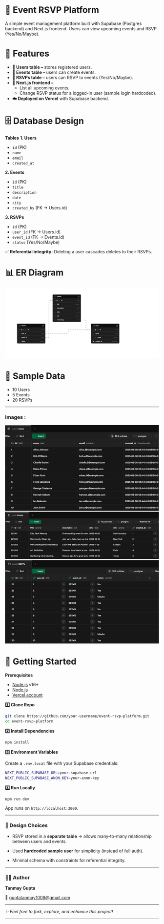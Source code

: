 <!-- This is a [Next.js](https://nextjs.org) project bootstrapped with [`create-next-app`](https://nextjs.org/docs/app/api-reference/cli/create-next-app). -->



# 🎉 Event RSVP Platform

A simple event management platform built with Supabase (Postgres backend) and Next.js frontend.
Users can view upcoming events and RSVP (Yes/No/Maybe).



# 📌 Features

- **🔑 Users table –** stores registered users.
- **📅 Events table –** users can create events.
- **📨 RSVPs table –** users can RSVP to events (Yes/No/Maybe).
- **🎨 Next.js frontend –**
    - List all upcoming events.
    - Change RSVP status for a logged-in user (sample login hardcoded).
- **☁️ Deployed on Vercel** with Supabase backend.



# 🗄️ Database Design

**Tables**
**1. Users**
- `id` (PK)
- `name`
- `email`
- `created_at`

**2. Events**
- `id` (PK)
- `title`
- `description`
- `date`
- `city`
- `created_by` (FK → Users.id)

**3. RSVPs**
- `id` (PK)
- `user_id` (FK → Users.id)
- `event_id` (FK → Events.id)
- `status` (Yes/No/Maybe)

✅ **Referential integrity:** Deleting a user cascades deletes to their RSVPs.



# 📊 ER Diagram

![alt ER Diagram Image](/screenshots/tables.png)


# 🧪 Sample Data

- 10 Users
- 5 Events
- 20 RSVPs

---

### Images : 

![alt Sample Entries](/screenshots/users_table_entry.png)
![alt Sample Entries](/screenshots/events_table_entry.png)
![alt Sample Entries](/screenshots/rsvps_table_entry.png)



# 🚀 Getting Started

**Prerequisites**

- [Node.js](https://nodejs.org/en) v16+
- [Node.js](https://supabase.com/)
- [Vercel account](https://vercel.com/)


**1️⃣ Clone Repo**
```bash
git clone https://github.com/your-username/event-rsvp-platform.git
cd event-rsvp-platform
```

**2️⃣ Install Dependencies**
```bash
npm install
```

**3️⃣ Environment Variables**

Create a `.env.local` file with your Supabase credentials:

```bash
NEXT_PUBLIC_SUPABASE_URL=your-supabase-url
NEXT_PUBLIC_SUPABASE_ANON_KEY=your-anon-key
```

**4️⃣ Run Locally**

```bash
npm run dev
```


App runs on `http://localhost:3000`.


---

### 📖 Design Choices

- RSVP stored in a **separate table** → allows many-to-many relationship between users and events.

- Used **hardcoded sample user** for simplicity (instead of full auth).

- Minimal schema with constraints for referential integrity.

---

### 👩‍💻 Author

**Tanmay Gupta**

📧 guptatanmay1008@gmail.com


---

*✨ Feel free to fork, explore, and enhance this project!*

---

<!-- First, run the development server:

```bash
npm run dev
# or
yarn dev
# or
pnpm dev
# or
bun dev
```

Open [http://localhost:3000](http://localhost:3000) with your browser to see the result.

You can start editing the page by modifying `app/page.tsx`. The page auto-updates as you edit the file.

This project uses [`next/font`](https://nextjs.org/docs/app/building-your-application/optimizing/fonts) to automatically optimize and load [Geist](https://vercel.com/font), a new font family for Vercel.

# Learn More

To learn more about Next.js, take a look at the following resources:

- [Next.js Documentation](https://nextjs.org/docs) - learn about Next.js features and API.
- [Learn Next.js](https://nextjs.org/learn) - an interactive Next.js tutorial.

You can check out [the Next.js GitHub repository](https://github.com/vercel/next.js) - your feedback and contributions are welcome!

# Deploy on Vercel

The easiest way to deploy your Next.js app is to use the [Vercel Platform](https://vercel.com/new?utm_medium=default-template&filter=next.js&utm_source=create-next-app&utm_campaign=create-next-app-readme) from the creators of Next.js.

Check out our [Next.js deployment documentation](https://nextjs.org/docs/app/building-your-application/deploying) for more details. -->
